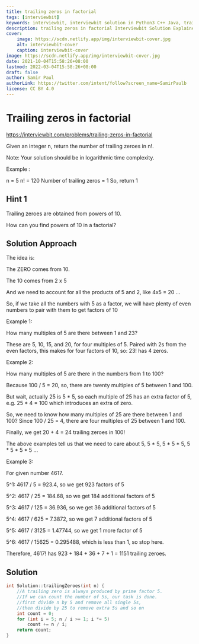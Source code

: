 ```yaml
---
title: trailing zeros in factorial
tags: [interviewbit]
keywords: interviewbit, interviewbit solution in Python3 C++ Java, trailing zeros in factorial solution
description: trailing zeros in factorial Interviewbit Solution Explained
cover:
    image: https://scdn.netlify.app/img/interviewbit-cover.jpg
    alt: interviewbit-cover
    caption: interviewbit-cover
image: https://scdn.netlify.app/img/interviewbit-cover.jpg
date: 2021-10-04T15:58:26+08:00
lastmod: 2022-03-04T15:58:26+08:00
draft: false
author: Samir Paul
authorLink: https://twitter.com/intent/follow?screen_name=SamirPaulb
license: CC BY 4.0
---
```


# Trailing zeros in factorial

https://interviewbit.com/problems/trailing-zeros-in-factorial

Given an integer n, return the number of trailing zeroes in n!.

Note: Your solution should be in logarithmic time complexity.

Example :

n = 5
n! = 120 
Number of trailing zeros = 1
So, return 1

## Hint 1

Trailing zeroes are obtained from powers of 10.

How can you find powers of 10 in a factorial?

## Solution Approach

The idea is:

The ZERO comes from 10.

The 10 comes from 2 x 5

And we need to account for all the products of 5 and 2, like 4x5 = 20 ...

So, if we take all the numbers with 5 as a factor, we will have plenty of even numbers to pair with them to get factors of 10

Example 1:

How many multiples of 5 are there between 1 and 23?

These are 5, 10, 15, and 20, for four multiples of 5. Paired with 2s from the even factors, this makes for four factors of 10, so: 23! has 4 zeros.

Example 2:

How many multiples of 5 are there in the numbers from 1 to 100?

Because 100 / 5 = 20, so, there are twenty multiples of 5 between 1 and 100.

But wait, actually 25 is 5 * 5, so each multiple of 25 has an extra factor of 5, e.g. 25 * 4 = 100 which introduces an extra of zero.

So, we need to know how many multiples of 25 are there between 1 and 100? Since 100 / 25 = 4, there are four multiples of 25 between 1 and 100.

Finally, we get 20 + 4 = 24 trailing zeroes in 100!

The above examples tell us that we need to care about 5, 5 * 5, 5 * 5 * 5, 5 * 5 * 5 * 5 ...

Example 3:

For given number 4617.

5^1: 4617 / 5 = 923.4, so we get 923 factors of 5

5^2: 4617 / 25 = 184.68, so we get 184 additional factors of 5

5^3: 4617 / 125 = 36.936, so we get 36 additional factors of 5

5^4: 4617 / 625 = 7.3872, so we get 7 additional factors of 5

5^5: 4617 / 3125 = 1.47744, so we get 1 more factor of 5

5^6: 4617 / 15625 = 0.295488, which is less than 1, so stop here.

Therefore, 4617! has 923 + 184 + 36 + 7 + 1 = 1151 trailing zeroes.


## Solution

```cpp
int Solution::trailingZeroes(int n) {
    //A trailing zero is always produced by prime factor 5.
    //If we can count the number of 5s, our task is done.
    //first divide n by 5 and remove all single 5s,
    //then divide by 25 to remove extra 5s and so on
    int count = 0;
    for (int i = 5; n / i >= 1; i *= 5) 
        count += n / i;
    return count;
}
```

